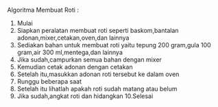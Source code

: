Algoritma Membuat Roti :
1. Mulai
2. Siapkan peralatan membuat roti seperti baskom,bantalan adonan,mixer,cetakan,oven,dan lainnya
3. Sediakan bahan untuk membuat roti yaitu tepung 200 gram,gula 100 gram,air 300 ml,mentega,dan lainnya
4. Jika sudah,campurkan semua  bahan dengan mixer
5. Kemudian cetak adonan dengan cetakan
6. Setelah itu,masukkan adonan roti tersebut ke dalam oven
7. Runggu beberapa saat
8. Setelah itu lihatlah apakah roti sudah matang atau belum
9. Jika sudah,angkat roti dan hidangkan
10.Selesai



